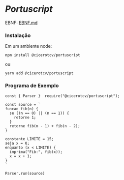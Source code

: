 # *Portuscript*

EBNF: [EBNF.md](./EBNF.md)


### Instalação

Em um ambiente node:

~~~
npm install @cicerotcv/portuscript
~~~

ou

~~~
yarn add @cicerotcv/portuscript
~~~


### Programa de Exemplo

~~~
const { Parser }  require("@cicerotcv/portuscript");

const source = `
funcao fib(n) {
  se ((n == 0) || (n == 1)) {
    retorne 1;
  }  
  retorne fib(n - 1) + fib(n - 2);
}

constante LIMITE = 15;
seja x = 0;
enquanto (x < LIMITE) {
  imprima("Fib:", fib(x));
  x = x + 1;
}
`

Parser.run(source)

~~~
